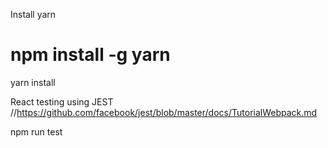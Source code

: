 Install yarn
# npm install -g yarn

yarn install




React testing using JEST
//https://github.com/facebook/jest/blob/master/docs/TutorialWebpack.md

npm run test